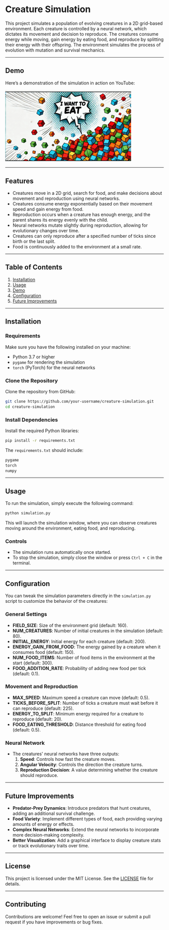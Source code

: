 # Creature Simulation

This project simulates a population of evolving creatures in a 2D grid-based environment. Each creature is controlled by a neural network, which dictates its movement and decision to reproduce. The creatures consume energy while moving, gain energy by eating food, and reproduce by splitting their energy with their offspring. The environment simulates the process of evolution with mutation and survival mechanics.

---

## Demo

Here’s a demonstration of the simulation in action on YouTube:

<a href="https://www.youtube.com/watch?v=TXiBkSEfN9o" target="_blank">
  <img src="media/image.jpg" alt="YouTube Video" width="400"/>
</a>

---

## Features

- Creatures move in a 2D grid, search for food, and make decisions about movement and reproduction using neural networks.
- Creatures consume energy exponentially based on their movement speed and gain energy from food.
- Reproduction occurs when a creature has enough energy, and the parent shares its energy evenly with the child.
- Neural networks mutate slightly during reproduction, allowing for evolutionary changes over time.
- Creatures can only reproduce after a specified number of ticks since birth or the last split.
- Food is continuously added to the environment at a small rate.

---

## Table of Contents

1. [Installation](#installation)
2. [Usage](#usage)
3. [Demo](#demo)
4. [Configuration](#configuration)
5. [Future Improvements](#future-improvements)

---

## Installation

### Requirements

Make sure you have the following installed on your machine:

- Python 3.7 or higher
- `pygame` for rendering the simulation
- `torch` (PyTorch) for the neural networks

### Clone the Repository

Clone the repository from GitHub:

```bash
git clone https://github.com/your-username/creature-simulation.git
cd creature-simulation
```

### Install Dependencies

Install the required Python libraries:

```bash
pip install -r requirements.txt
```

The `requirements.txt` should include:

```txt
pygame
torch
numpy
```

---

## Usage

To run the simulation, simply execute the following command:

```bash
python simulation.py
```

This will launch the simulation window, where you can observe creatures moving around the environment, eating food, and reproducing.

### Controls

- The simulation runs automatically once started.
- To stop the simulation, simply close the window or press `Ctrl + C` in the terminal.

---

## Configuration

You can tweak the simulation parameters directly in the `simulation.py` script to customize the behavior of the creatures:

### General Settings

- **FIELD_SIZE**: Size of the environment grid (default: 160).
- **NUM_CREATURES**: Number of initial creatures in the simulation (default: 80).
- **INITIAL_ENERGY**: Initial energy for each creature (default: 200).
- **ENERGY_GAIN_FROM_FOOD**: The energy gained by a creature when it consumes food (default: 150).
- **NUM_FOOD_ITEMS**: Number of food items in the environment at the start (default: 300).
- **FOOD_ADDITION_RATE**: Probability of adding new food per tick (default: 0.1).

### Movement and Reproduction

- **MAX_SPEED**: Maximum speed a creature can move (default: 0.5).
- **TICKS_BEFORE_SPLIT**: Number of ticks a creature must wait before it can reproduce (default: 225).
- **ENERGY_TO_SPLIT**: Minimum energy required for a creature to reproduce (default: 20).
- **FOOD_EATING_THRESHOLD**: Distance threshold for eating food (default: 0.5).

### Neural Network

- The creatures' neural networks have three outputs:
  1. **Speed**: Controls how fast the creature moves.
  2. **Angular Velocity**: Controls the direction the creature turns.
  3. **Reproduction Decision**: A value determining whether the creature should reproduce.

---

## Future Improvements

- **Predator-Prey Dynamics**: Introduce predators that hunt creatures, adding an additional survival challenge.
- **Food Variety**: Implement different types of food, each providing varying amounts of energy or effects.
- **Complex Neural Networks**: Extend the neural networks to incorporate more decision-making complexity.
- **Better Visualization**: Add a graphical interface to display creature stats or track evolutionary traits over time.

---

## License

This project is licensed under the MIT License. See the [LICENSE](LICENSE) file for details.

---

## Contributing

Contributions are welcome! Feel free to open an issue or submit a pull request if you have improvements or bug fixes.
